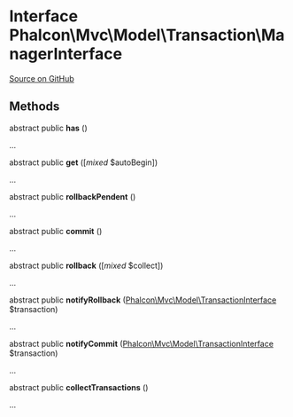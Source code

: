 # Interface **Phalcon\\Mvc\\Model\\Transaction\\ManagerInterface**

<a href="https://github.com/phalcon/cphalcon/blob/master/phalcon/mvc/model/transaction/managerinterface.zep" class="btn btn-default btn-sm">Source on GitHub</a>

## Methods
abstract public  **has** ()

...

abstract public  **get** ([*mixed* $autoBegin])

...

abstract public  **rollbackPendent** ()

...

abstract public  **commit** ()

...

abstract public  **rollback** ([*mixed* $collect])

...

abstract public  **notifyRollback** ([Phalcon\Mvc\Model\TransactionInterface](/en/3.1.2/api/Phalcon_Mvc_Model_TransactionInterface) $transaction)

...

abstract public  **notifyCommit** ([Phalcon\Mvc\Model\TransactionInterface](/en/3.1.2/api/Phalcon_Mvc_Model_TransactionInterface) $transaction)

...

abstract public  **collectTransactions** ()

...

